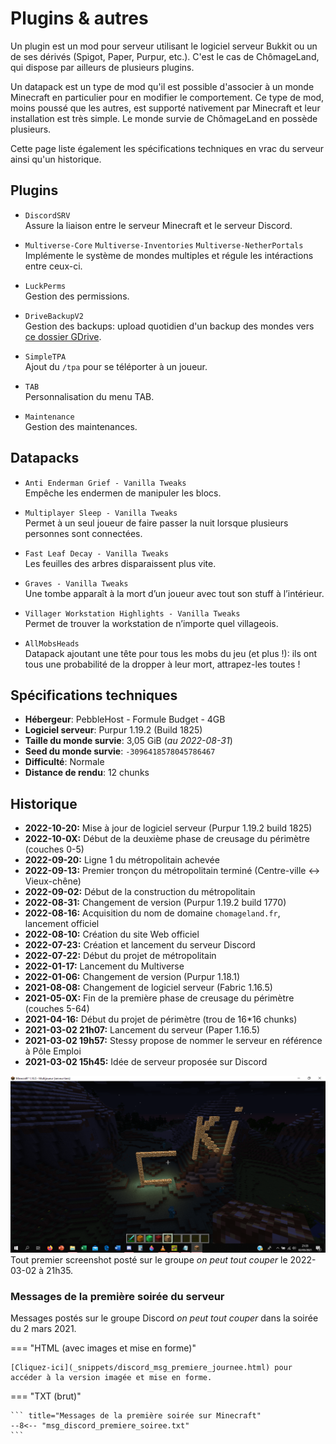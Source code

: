 # Plugins & autres

Un plugin est un mod pour serveur utilisant le logiciel serveur Bukkit ou un de ses dérivés (Spigot, Paper, Purpur, etc.). C'est le cas de ChômageLand, qui dispose par ailleurs de plusieurs plugins.  

Un datapack est un type de mod qu'il est possible d'associer à un monde Minecraft en particulier pour en modifier le comportement. Ce type de mod, moins poussé que les autres, est supporté nativement par Minecraft et leur installation est très simple. Le monde survie de ChômageLand en possède plusieurs.

Cette page liste également les spécifications techniques en vrac du serveur ainsi qu'un historique.  

## Plugins

* `DiscordSRV`  
Assure la liaison entre le serveur Minecraft et le serveur Discord.  

* `Multiverse-Core` `Multiverse-Inventories` `Multiverse-NetherPortals`  
Implémente le système de mondes multiples et régule les intéractions entre ceux-ci.  

* `LuckPerms`  
Gestion des permissions.  

* `DriveBackupV2`  
Gestion des backups: upload quotidien d'un backup des mondes vers [ce dossier GDrive](https://drive.google.com/drive/folders/1Im9VETo0Q1LFncT_OWrib8QMgdzM0Oz-?usp=sharing).  

* `SimpleTPA`  
Ajout du `/tpa` pour se téléporter à un joueur.  

* `TAB`  
Personnalisation du menu TAB.  

* `Maintenance`  
Gestion des maintenances.  

## Datapacks

* `Anti Enderman Grief - Vanilla Tweaks`  
Empêche les endermen de manipuler les blocs.  

* `Multiplayer Sleep - Vanilla Tweaks`  
Permet à un seul joueur de faire passer la nuit lorsque plusieurs personnes sont connectées.  

* `Fast Leaf Decay - Vanilla Tweaks`  
Les feuilles des arbres disparaissent plus vite.  

* `Graves - Vanilla Tweaks`  
Une tombe apparaît à la mort d’un joueur avec tout son stuff à l’intérieur.  

* `Villager Workstation Highlights - Vanilla Tweaks`  
Permet de trouver la workstation de n’importe quel villageois.  

* `AllMobsHeads`  
Datapack ajoutant une tête pour tous les mobs du jeu (et plus !): ils ont tous une probabilité de la dropper à leur mort, attrapez-les toutes !  

## Spécifications techniques  

* **Hébergeur**: PebbleHost - Formule Budget - 4GB  
* **Logiciel serveur**: Purpur 1.19.2 (Build 1825)  
* **Taille du monde survie**: 3,05 GiB (*au 2022-08-31*)  
* **Seed du monde survie**: `-3096418578045786467`  
* **Difficulté**: Normale  
* **Distance de rendu**: 12 chunks  

## Historique  

* **2022-10-20:** Mise à jour de logiciel serveur (Purpur 1.19.2 build 1825)
* **2022-10-0X:** Début de la deuxième phase de creusage du périmètre (couches 0-5)  
* **2022-09-20:** Ligne 1 du métropolitain achevée  
* **2022-09-13:** Premier tronçon du métropolitain terminé (Centre-ville <-> Vieux-chêne)  
* **2022-09-02:** Début de la construction du métropolitain  
* **2022-08-31:** Changement de version (Purpur 1.19.2 build 1770)  
* **2022-08-16:** Acquisition du nom de domaine `chomageland.fr`, lancement officiel  
* **2022-08-10:** Création du site Web officiel  
* **2022-07-23:** Création et lancement du serveur Discord  
* **2022-07-22:** Début du projet de métropolitain  
* **2022-01-17:** Lancement du Multiverse  
* **2022-01-06:** Changement de version (Purpur 1.18.1)  
* **2021-08-08:** Changement de logiciel serveur (Fabric 1.16.5)  
* **2021-05-0X:** Fin de la première phase de creusage du périmètre (couches 5-64)  
* **2021-04-16:** Début du projet de périmètre (trou de 16*16 chunks)  
* **2021-03-02 21h07:** Lancement du serveur (Paper 1.16.5)  
* **2021-03-02 19h57:** Stessy propose de nommer le serveur en référence à Pôle Emploi
* **2021-03-02 15h45:** Idée de serveur proposée sur Discord  

![Tout premier screenshot posté du serveur](img/premier_screenshot.png)
Tout premier screenshot posté sur le groupe *on peut tout couper* le 2022-03-02 à 21h35.  

### Messages de la première soirée du serveur

Messages postés sur le groupe Discord *on peut tout couper* dans la soirée du 2 mars 2021.

=== "HTML (avec images et mise en forme)"

    [Cliquez-ici](_snippets/discord_msg_premiere_journee.html) pour accéder à la version imagée et mise en forme.

=== "TXT (brut)"

    ``` title="Messages de la première soirée sur Minecraft"
    --8<-- "msg_discord_premiere_soiree.txt"
    ```